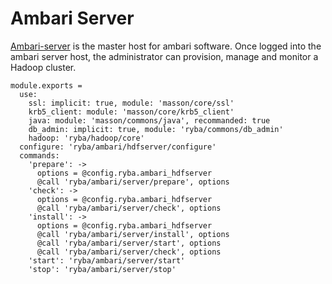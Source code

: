 
# Ambari Server

[Ambari-server][Ambari-server] is the master host for ambari software.
Once logged into the ambari server host, the administrator can  provision, 
manage and monitor a Hadoop cluster.

    module.exports =
      use:
        ssl: implicit: true, module: 'masson/core/ssl'
        krb5_client: module: 'masson/core/krb5_client'
        java: module: 'masson/commons/java', recommanded: true
        db_admin: implicit: true, module: 'ryba/commons/db_admin'
        hadoop: 'ryba/hadoop/core'
      configure: 'ryba/ambari/hdfserver/configure'
      commands:
        'prepare': ->
          options = @config.ryba.ambari_hdfserver
          @call 'ryba/ambari/server/prepare', options
        'check': ->
          options = @config.ryba.ambari_hdfserver
          @call 'ryba/ambari/server/check', options
        'install': ->
          options = @config.ryba.ambari_hdfserver
          @call 'ryba/ambari/server/install', options
          @call 'ryba/ambari/server/start', options
          @call 'ryba/ambari/server/check', options
        'start': 'ryba/ambari/server/start'
        'stop': 'ryba/ambari/server/stop'

[Ambari-server]: http://ambari.apache.org
